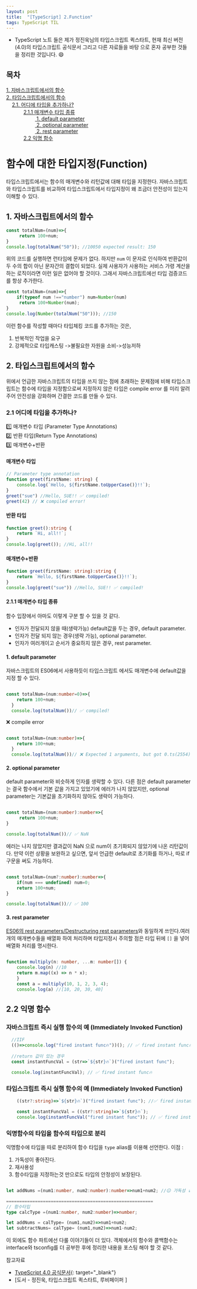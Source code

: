 ```yaml
---
layout: post
title:  "[TypeScript] 2.Function"
tags: TypeScript TIL
---
```

* TypeScript 노트 들은 제가 정진욱님의 타입스크립트 퀵스타트, 현재 최신 버전(4.0)의 타입스크립트 공식문서 그리고 다른 자료들을 바탕 으로 혼자 공부한 것들을 정리한 것입니다. 😄

## 목차
 [1. 자바스크립트에서의 함수](#1-자바스크립트에서의-함수)\
 [2. 타입스크립트에서의 함수  ](#2-타입스크립트에서의-함수 )\
&nbsp;&nbsp;&nbsp;&nbsp;[2.1. 어디에 타입을 추가하나?](#21-어디에-타입을-추가하나)\
&nbsp;&nbsp;&nbsp;&nbsp;&nbsp;&nbsp;&nbsp;&nbsp;&nbsp;&nbsp;&nbsp;&nbsp;[2.1.1 매개변수 타입 종류](#211-매개변수-타입-종류)\
&nbsp;&nbsp;&nbsp;&nbsp;&nbsp;&nbsp;&nbsp;&nbsp;&nbsp;&nbsp;&nbsp;&nbsp;&nbsp;&nbsp;&nbsp;&nbsp;&nbsp;&nbsp;&nbsp;&nbsp;[ 1. default parameter ](#1-default-parameter )\
&nbsp;&nbsp;&nbsp;&nbsp;&nbsp;&nbsp;&nbsp;&nbsp;&nbsp;&nbsp;&nbsp;&nbsp;&nbsp;&nbsp;&nbsp;&nbsp;&nbsp;&nbsp;&nbsp;&nbsp;[ 2. optional parameter ](#2-optional-parameter)\
&nbsp;&nbsp;&nbsp;&nbsp;&nbsp;&nbsp;&nbsp;&nbsp;&nbsp;&nbsp;&nbsp;&nbsp;&nbsp;&nbsp;&nbsp;&nbsp;&nbsp;&nbsp;&nbsp;&nbsp;[ 2. rest parameter ](#3-rest-parameter)\
&nbsp;&nbsp;&nbsp;&nbsp;&nbsp;&nbsp;&nbsp;&nbsp;&nbsp;&nbsp;&nbsp;&nbsp;[2.2 익명 함수](#22-익명-함수)
 
# 함수에 대한 타입지정(Function) 

타입스크립트에서는 함수의 매개변수와 리턴값에 대해 타입을 지정한다. 자바스크립트와 타입스크립트를 비교하여 타입스크립트에서 타입지정이 왜 조금더 안전성이 있는지 이해할 수 있다. 

## 1. 자바스크립트에서의 함수

```typescript
const totalNum=(num)=>{
     return 100+num;
}
console.log(totalNum("50")); //10050 expected result: 150

```
위의 코드를 실행하면 런타임에 문제가 없다. 하지만 ```num``` 이 문자로 인식하여 반환값이 두 수의 합이 아닌 문자간의 결합이 되었다. 실제 사용자가 사용하는 서비스 가령 계산을 하는 로직이라면 이런 일은 없어야 할 것이다. 그래서 자바스크립트에선 타입 검증코드를 항상 추가한다. 

```typescript
const totalNum=(num)=>{
    if(typeof num !=="number") num=Number(num)
     return 100+Number(num);
}
console.log(Number(totalNum("50"))); //150

```
이런 함수를 작성할 때마다 타입체킹 코드를 추가하는 것은,  
1. 반복적인 작업을 요구  
2. 강제적으로 타입캐스팅 ->불필요한 자원을 소비->성능저하  

## 2. 타입스크립트에서의 함수

위에서 언급한 자바스크립트의 타입을 쓰지 않는 점에 초래하는 문제점에 비해 타입스크립트는 함수에 타입을 지정함으로써 지정하지 않은 타입은 compile error 를 미리 알려주어 안전성을 강화하며 간결한 코드를 만들 수 있다.

### **2.1 어디에 타입을 추가하나?**
1️⃣ 매개변수 타입 (Parameter Type Annotations)  
2️⃣ 반환 타입(Return Type Annotations)  
3️⃣ 매개변수+반환  

#### **매개변수 타입**

```typescript
// Parameter type annotation
function greet(firstName: string) {
    console.log(`Hello, ${firstName.toUpperCase()}!!`);
}
greet("sue") //Hello, SUE!! ✅ compiled!
greet(42) // ❌ compiled error! 

```
#### **반환 타입**

```typescript
function greet():string {
    return `Hi, all!!`;
}
console.log(greet()); //Hi, all!!
   ```

#### **매개변수+반환**  

```typescript
function greet(firstName: string):string {
    return `Hello, ${firstName.toUpperCase()}!!`);
}
console.log(greet("sue")) //Hello, SUE!! ✅ compiled!
```

#### **2.1.1 매개변수 타입 종류**
함수 입장에서 아마도 이렇게 구분 할 수 있을 것 같다.  

* 인자가 전달되지 않을 때(생략가능) default값을 두는 경우, default parameter.  
* 인자가 전달 되지 않는 경우(생략 가능), optional parameter.  
* 인자가 여러개이고 순서가 중요하지 않은 경우, rest parameter.  

#### **1. default parameter**   
자바스크립트의 ES06에서 사용하듯이 타입스크립트 에서도 매개변수에 default값을 지정 할 수 있다.   

```typescript

const totalNum=(num:number=0)=>{
    return 100+num;
  }
  console.log(totalNum())// ✅ compiled!

```
❌ compile error
```typescript

const totalNum=(num:number)=>{
    return 100+num;
  }
  console.log(totalNum())// ❌ Expected 1 arguments, but got 0.ts(2554)
```
#### 2. **optional parameter**  
default parameter와 비슷하게 인자를 생략할 수 있다. 다른 점은 default parameter는 결국 함수에서 기본 값을 가지고 있었기에 에러가 나지 않았지만, optional parameter는 기본값을 초기화하지 않아도 생략이 가능하다.

```typescript

const totalNum=(num:number):number=>{
     return 100+num;
}

console.log(totalNum())// ✅ NaN

```

에러는 나지 않았지만 결과값이 NaN 으로 num이 초기화되지 않았기에 나온 리턴값이다. 만약 이런 상황을 보완하고 싶으면, 앞서 언급한 default로 초기화를 하거나, 따로 if 구문을 써도 가능하다.   

```typescript

const totalNum=(num?:number):number=>{
    if(num === undefined) num=0;
    return 100+num;
}

console.log(totalNum())// ✅ 100

```
#### 3. **rest parameter**  
[ES06의 rest parameters/Destructuring rest parameters](https://developer.mozilla.org/en-US/docs/Web/JavaScript/Reference/Functions/rest_parameters)와 동일하게 쓰인다.여러개의 매개변수들을 배열화 하여 처리하며 타입지정시 주의할 점은 타입 뒤에 ```[]``` 을 넣어 배열화 처리를 명시한다. 

```typescript

function multiply(n: number, ...m: number[]) {
    console.log(n) //10
    return m.map((x) => n * x);
    }
    const a = multiply(10, 1, 2, 3, 4);
    console.log(a) //[10, 20, 30, 40]

```

## 2.2 익명 함수

### 자바스크립트 즉시 실행 함수의 예 (Immediately Invoked Function) 

```typescript
  //IIF 
  (()=>console.log("fired instant func🔥"))(); // ✅ fired instant func🔥
  
  //return 값이 있는 경우
  const instantFuncVal = (str=>`${str}🔥`)("fired instant func");

  console.log(instantFuncVal); // ✅ fired instant func🔥
```

### 타입스크립트 즉시 실행 함수의 예 (Immediately Invoked Function) 

```typescript
    ((str?:string)=>`${str}🔥`)("fired instant func"); //✅ fired instant func🔥

    const instantFuncVal = ((str?:string)=>`${str}🔥`);
    console.log(instantFuncVal("fired instant func")); // ✅ fired instant func🔥

```

### **익명함수의 타입을 함수의 타입으로 분리**

익명함수에 타입을 따로 분리하여 함수 타입을 ```type``` alias를 이용해 선언한다.
이점 :  
1. 가독성이 좋아진다.  
2. 재사용성  
3. 함수타입을 지정하는것 만으로도 타입의 안정성이 보장된다.  

```typescript

let addNums =(num1:number, num2:number):number=>num1+num2; //😑 가독성 ↓

========================================================
// 함수타입
type calcType =(num1:number, num2:number)=>number;

let addNums = calType= (num1,num2)=>num1+num2;
let subtractNums= calType= (num1,num2)=>num1-num2;

```

이 외에도 함수 파트에선 다룰 이야기들이 더 있다. 객체에서의 함수와 콜백함수는 interface와 tsconfig를 더 공부한 후에 정리한 내용을 포스팅 해야 할 것 같다. 

참고자료

* [TypeScript 4.0 공식문서](https://www.typescriptlang.org/docs/){: target="_blank"}
* [도서 - 정진욱, 타입스크립트 퀵스타트, 루비페이퍼 ]